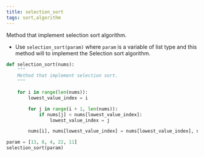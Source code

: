 ```yaml
---
title: selection_sort
tags: sort,algorithm
---
```


Method that implement selection sort algorithm.

- Use `selection_sort(param)` where `param` is a variable of list type and this method will to implement 
the Selection sort algorithm.

```py
def selection_sort(nums):
    """
    Method that implement selection sort.
    """

    for i in range(len(nums)):
        lowest_value_index = i

        for j in range(i + 1, len(nums)):
            if nums[j] < nums[lowest_value_index]:
                lowest_value_index = j

        nums[i], nums[lowest_value_index] = nums[lowest_value_index], nums[i]
```

```py
param = [13, 8, 4, 22, 11]
selection_sort(param)
```
